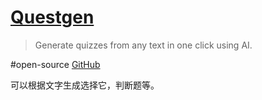 # [Questgen](https://www.questgen.ai/)
> Generate quizzes from any text in one click using AI.

#open-source [GitHub](https://github.com/ramsrigouthamg/Questgen.ai)

可以根据文字生成选择它，判断题等。